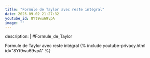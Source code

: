 ```yaml
---
title: "Formule de Taylor avec reste intégral"
date: 2025-09-02 21:27:32 
youtube_id: 8Yt9wu69vpA
image: ""
---
```

description: |
  #Formule_de_Taylor
  
  
  Formule de Taylor avec reste intégral
{% include youtube-privacy.html id="8Yt9wu69vpA" %}
